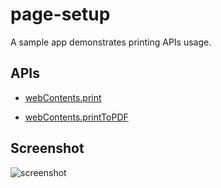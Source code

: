 # page-setup

A sample app demonstrates printing APIs usage.


## APIs

* [webContents.print](https://github.com/electron/electron/blob/master/docs/api/web-contents.md#contentsprintoptions)

* [webContents.printToPDF](https://github.com/electron/electron/blob/master/docs/api/web-contents.md#contentsprinttopdfoptions-callback)

## Screenshot

![screenshot](/printing/screenshot/screenshot.png)
